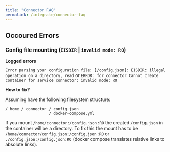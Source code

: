 ```yaml
---
title: "Connector FAQ"
permalink: /integrate/connector-faq
---
```


## Occoured Errors

### Config file mounting (`EISDIR` | `invalid mode: RO`)

**Logged errors**

`Error parsing your configuration file: [/config.json]: EISDIR: illegal operation on a directory, read` or `ERROR: for connector Cannot create container for service connector: invalid mode: RO`

**How to fix?**

Assuming have the following filesystem structure:

```text
/ home / connector / config.json
                   / docker-compose.yml
```

If you mount `/home/connector:/config.json:RO` the created `/config.json` in the container will be a directory. To fix this the mount has to be `/home/connector/config.json:/config.json:RO` or `./config.json:/config.json:RO` (docker compose translates relative links to absolute links).
